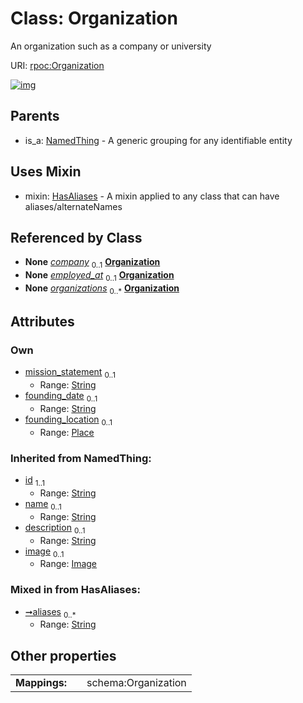 
# Class: Organization


An organization such as a company or university

URI: [rpoc:Organization](https://pub.tech/schema/rpoc/Organization)


[![img](https://yuml.me/diagram/nofunky;dir:TB/class/[Place],[Place]<founding_location%200..1-%20[Organization&#124;mission_statement:string%20%3F;founding_date:string%20%3F;aliases:string%20*;id(i):string;name(i):string%20%3F;description(i):string%20%3F],[EmploymentEvent]-%20employed_at%200..1>[Organization],[Organization]uses%20-.->[HasAliases],[NamedThing]^-[Organization],[NamedThing],[Image],[HasAliases],[EmploymentEvent])](https://yuml.me/diagram/nofunky;dir:TB/class/[Place],[Place]<founding_location%200..1-%20[Organization&#124;mission_statement:string%20%3F;founding_date:string%20%3F;aliases:string%20*;id(i):string;name(i):string%20%3F;description(i):string%20%3F],[EmploymentEvent]-%20employed_at%200..1>[Organization],[Organization]uses%20-.->[HasAliases],[NamedThing]^-[Organization],[NamedThing],[Image],[HasAliases],[EmploymentEvent])

## Parents

 *  is_a: [NamedThing](NamedThing.md) - A generic grouping for any identifiable entity

## Uses Mixin

 *  mixin: [HasAliases](HasAliases.md) - A mixin applied to any class that can have aliases/alternateNames

## Referenced by Class

 *  **None** *[company](company.md)*  <sub>0..1</sub>  **[Organization](Organization.md)**
 *  **None** *[employed_at](employed_at.md)*  <sub>0..1</sub>  **[Organization](Organization.md)**
 *  **None** *[organizations](organizations.md)*  <sub>0..\*</sub>  **[Organization](Organization.md)**

## Attributes


### Own

 * [mission_statement](mission_statement.md)  <sub>0..1</sub>
     * Range: [String](types/String.md)
 * [founding_date](founding_date.md)  <sub>0..1</sub>
     * Range: [String](types/String.md)
 * [founding_location](founding_location.md)  <sub>0..1</sub>
     * Range: [Place](Place.md)

### Inherited from NamedThing:

 * [id](id.md)  <sub>1..1</sub>
     * Range: [String](types/String.md)
 * [name](name.md)  <sub>0..1</sub>
     * Range: [String](types/String.md)
 * [description](description.md)  <sub>0..1</sub>
     * Range: [String](types/String.md)
 * [image](image.md)  <sub>0..1</sub>
     * Range: [Image](Image.md)

### Mixed in from HasAliases:

 * [➞aliases](hasAliases__aliases.md)  <sub>0..\*</sub>
     * Range: [String](types/String.md)

## Other properties

|  |  |  |
| --- | --- | --- |
| **Mappings:** | | schema:Organization |

